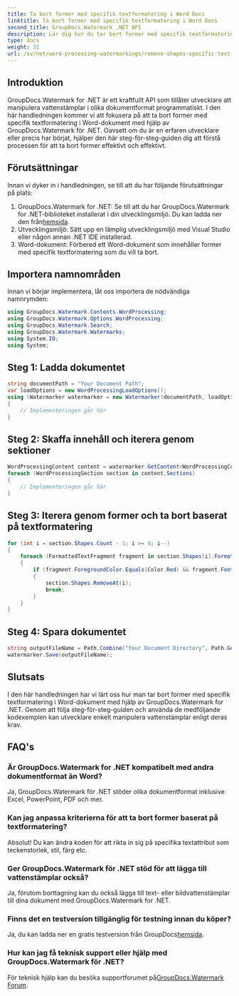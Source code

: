 ```yaml
---
title: Ta bort former med specifik textformatering i Word Docs
linktitle: Ta bort former med specifik textformatering i Word Docs
second_title: GroupDocs.Watermark .NET API
description: Lär dig hur du tar bort former med specifik textformatering i Word-dokument med hjälp av GroupDocs.Watermark for .NET. Följ vår guide för effektiv hantering av vattenstämplar.
type: docs
weight: 31
url: /sv/net/word-processing-watermarkings/remove-shapes-specific-text-formatting-word-docs/
---
```

## Introduktion
GroupDocs.Watermark for .NET är ett kraftfullt API som tillåter utvecklare att manipulera vattenstämplar i olika dokumentformat programmatiskt. I den här handledningen kommer vi att fokusera på att ta bort former med specifik textformatering i Word-dokument med hjälp av GroupDocs.Watermark för .NET. Oavsett om du är en erfaren utvecklare eller precis har börjat, hjälper den här steg-för-steg-guiden dig att förstå processen för att ta bort former effektivt och effektivt.
## Förutsättningar
Innan vi dyker in i handledningen, se till att du har följande förutsättningar på plats:
1.  GroupDocs.Watermark for .NET: Se till att du har GroupDocs.Watermark for .NET-biblioteket installerat i din utvecklingsmiljö. Du kan ladda ner den från[hemsida](https://releases.groupdocs.com/Watermark/net/).
2. Utvecklingsmiljö: Sätt upp en lämplig utvecklingsmiljö med Visual Studio eller någon annan .NET IDE installerad.
3. Word-dokument: Förbered ett Word-dokument som innehåller former med specifik textformatering som du vill ta bort.

## Importera namnområden
Innan vi börjar implementera, låt oss importera de nödvändiga namnrymden:
```csharp
using GroupDocs.Watermark.Contents.WordProcessing;
using GroupDocs.Watermark.Options.WordProcessing;
using GroupDocs.Watermark.Search;
using GroupDocs.Watermark.Watermarks;
using System.IO;
using System;
```
## Steg 1: Ladda dokumentet
```csharp
string documentPath = "Your Document Path";
var loadOptions = new WordProcessingLoadOptions();
using (Watermarker watermarker = new Watermarker(documentPath, loadOptions))
{
    // Implementeringen går här
}
```
## Steg 2: Skaffa innehåll och iterera genom sektioner
```csharp
WordProcessingContent content = watermarker.GetContent<WordProcessingContent>();
foreach (WordProcessingSection section in content.Sections)
{
    // Implementeringen går här
}
```
## Steg 3: Iterera genom former och ta bort baserat på textformatering
```csharp
for (int i = section.Shapes.Count - 1; i >= 0; i--)
{
    foreach (FormattedTextFragment fragment in section.Shapes[i].FormattedTextFragments)
    {
        if (fragment.ForegroundColor.Equals(Color.Red) && fragment.Font.FamilyName == "Arial")
        {
            section.Shapes.RemoveAt(i);
            break;
        }
    }
}
```
## Steg 4: Spara dokumentet
```csharp
string outputFileName = Path.Combine("Your Document Directory", Path.GetFileName(documentPath));
watermarker.Save(outputFileName);
```

## Slutsats
I den här handledningen har vi lärt oss hur man tar bort former med specifik textformatering i Word-dokument med hjälp av GroupDocs.Watermark for .NET. Genom att följa steg-för-steg-guiden och använda de medföljande kodexemplen kan utvecklare enkelt manipulera vattenstämplar enligt deras krav.
## FAQ's
### Är GroupDocs.Watermark for .NET kompatibelt med andra dokumentformat än Word?
Ja, GroupDocs.Watermark för .NET stöder olika dokumentformat inklusive Excel, PowerPoint, PDF och mer.
### Kan jag anpassa kriterierna för att ta bort former baserat på textformatering?
Absolut! Du kan ändra koden för att rikta in sig på specifika textattribut som teckenstorlek, stil, färg etc.
### Ger GroupDocs.Watermark för .NET stöd för att lägga till vattenstämplar också?
Ja, förutom borttagning kan du också lägga till text- eller bildvattenstämplar till dina dokument med GroupDocs.Watermark for .NET.
### Finns det en testversion tillgänglig för testning innan du köper?
 Ja, du kan ladda ner en gratis testversion från GroupDocs[hemsida](https://releases.groupdocs.com/).
### Hur kan jag få teknisk support eller hjälp med GroupDocs.Watermark för .NET?
 För teknisk hjälp kan du besöka supportforumet på[GroupDocs.Watermark Forum](https://forum.groupdocs.com/c/watermark/19).